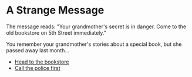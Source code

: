# A Strange Message

The message reads: "Your grandmother's secret is in danger. Come to the old bookstore on 5th Street immediately."

You remember your grandmother's stories about a special book, but she passed away last month...

- [Head to the bookstore](../chapter-2/path-a/index.md)
- [Call the police first](../chapter-2/path-b/index.md)

